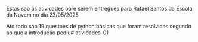 Estas sao as atividades pare serem entregues para Rafael Santos da Escola da Nuvem no dia 23/05/2025

Ato todo sao 19 questoes de python basicas que foram resolvidas segundo ao que a introducao pediu# atividades-01
